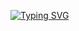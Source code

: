 [![Typing SVG](https://readme-typing-svg.herokuapp.com?font=Raleway&pause=1000&center=true&vCenter=true&random=false&width=435&lines=%C2%A1Hola!+Soy+Nicolas+%F0%9F%99%8C;Desarrollador+Web+Full+Stack+)](https://git.io/typing-svg)

